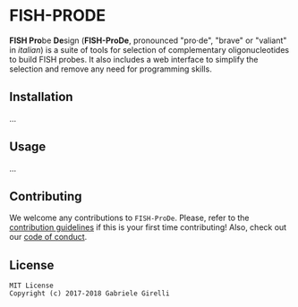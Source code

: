 # FISH-PRODE

**FISH Pro**be **De**sign (**FISH-ProDe**, pronounced "pro‧de", "brave" or "valiant" in *italian*) is a suite of tools for selection of complementary oligonucleotides to build FISH probes. It also includes a web interface to simplify the selection and remove any need for programming skills.

Installation
---

...

Usage
---

...

Contributing
---

We welcome any contributions to `FISH-ProDe`. Please, refer to the [contribution guidelines]() if this is your first time contributing! Also, check out our [code of conduct]().

License
---

```
MIT License
Copyright (c) 2017-2018 Gabriele Girelli
```